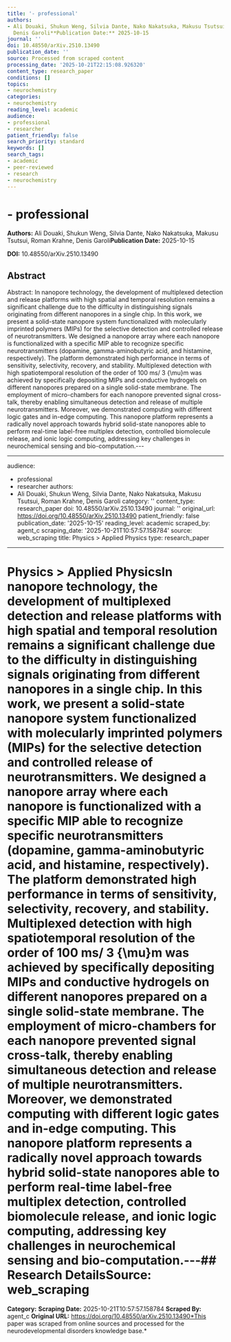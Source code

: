 ```yaml
---
title: '- professional'
authors:
- Ali Douaki, Shukun Weng, Silvia Dante, Nako Nakatsuka, Makusu Tsutsui, Roman Krahne,
  Denis Garoli**Publication Date:** 2025-10-15
journal: ''
doi: 10.48550/arXiv.2510.13490
publication_date: ''
source: Processed from scraped content
processing_date: '2025-10-21T22:15:08.926320'
content_type: research_paper
conditions: []
topics:
- neurochemistry
categories:
- neurochemistry
reading_level: academic
audience:
- professional
- researcher
patient_friendly: false
search_priority: standard
keywords: []
search_tags:
- academic
- peer-reviewed
- research
- neurochemistry
---
```


# - professional

**Authors:** Ali Douaki, Shukun Weng, Silvia Dante, Nako Nakatsuka, Makusu Tsutsui, Roman Krahne, Denis Garoli**Publication Date:** 2025-10-15

**DOI:** 10.48550/arXiv.2510.13490

## Abstract

Abstract:
In nanopore technology, the development of multiplexed detection and release platforms with high spatial and temporal resolution remains a significant challenge due to the difficulty in distinguishing signals originating from different nanopores in a single chip. In this work, we present a solid-state nanopore system functionalized with molecularly imprinted polymers (MIPs) for the selective detection and controlled release of neurotransmitters. We designed a nanopore array where each nanopore is functionalized with a specific MIP able to recognize specific neurotransmitters (dopamine, gamma-aminobutyric acid, and histamine, respectively). The platform demonstrated high performance in terms of sensitivity, selectivity, recovery, and stability. Multiplexed detection with high spatiotemporal resolution of the order of 100 ms/ 3 {\mu}m was achieved by specifically depositing MIPs and conductive hydrogels on different nanopores prepared on a single solid-state membrane. The employment of micro-chambers for each nanopore prevented signal cross-talk, thereby enabling simultaneous detection and release of multiple neurotransmitters. Moreover, we demonstrated computing with different logic gates and in-edge computing. This nanopore platform represents a radically novel approach towards hybrid solid-state nanopores able to perform real-time label-free multiplex detection, controlled biomolecule release, and ionic logic computing, addressing key challenges in neurochemical sensing and bio-computation.---

---
audience:
- professional
- researcher
authors:
- Ali Douaki, Shukun Weng, Silvia Dante, Nako Nakatsuka, Makusu Tsutsui, Roman Krahne,
Denis Garoli
category: ''
content_type: research_paper
doi: 10.48550/arXiv.2510.13490
journal: ''
original_url: https://doi.org/10.48550/arXiv.2510.13490
patient_friendly: false
publication_date: '2025-10-15'
reading_level: academic
scraped_by: agent_c
scraping_date: '2025-10-21T10:57:57.158784'
source: web_scraping
title: Physics > Applied Physics
type: research_paper
---
# Physics > Applied PhysicsIn nanopore technology, the development of multiplexed detection and release platforms with high spatial and temporal resolution remains a significant challenge due to the difficulty in distinguishing signals originating from different nanopores in a single chip. In this work, we present a solid-state nanopore system functionalized with molecularly imprinted polymers (MIPs) for the selective detection and controlled release of neurotransmitters. We designed a nanopore array where each nanopore is functionalized with a specific MIP able to recognize specific neurotransmitters (dopamine, gamma-aminobutyric acid, and histamine, respectively). The platform demonstrated high performance in terms of sensitivity, selectivity, recovery, and stability. Multiplexed detection with high spatiotemporal resolution of the order of 100 ms/ 3 {\mu}m was achieved by specifically depositing MIPs and conductive hydrogels on different nanopores prepared on a single solid-state membrane. The employment of micro-chambers for each nanopore prevented signal cross-talk, thereby enabling simultaneous detection and release of multiple neurotransmitters. Moreover, we demonstrated computing with different logic gates and in-edge computing. This nanopore platform represents a radically novel approach towards hybrid solid-state nanopores able to perform real-time label-free multiplex detection, controlled biomolecule release, and ionic logic computing, addressing key challenges in neurochemical sensing and bio-computation.---## Research Details**Source:** web_scraping
**Category:**
**Scraping Date:** 2025-10-21T10:57:57.158784
**Scraped By:** agent_c
**Original URL:** https://doi.org/10.48550/arXiv.2510.13490*This paper was scraped from online sources and processed for the neurodevelopmental disorders knowledge base.*